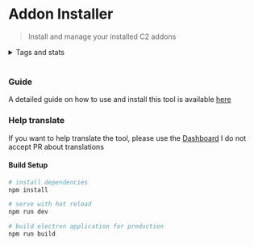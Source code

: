 # Addon Installer

> Install and manage your installed C2 addons

 <details>
  <summary>Tags and stats</summary>

### CI
| Windows | Mac | Linux |
| :-------: | :---: | :-----: |
| ![AppVeyor](https://img.shields.io/appveyor/ci/armaldio/AddonInstaller.svg) | ![Travis](https://img.shields.io/travis/armaldio/AddonInstaller.svg) | ![Travis](https://img.shields.io/travis/armaldio/AddonInstaller.svg) |


### Github
![Github All Releases](https://img.shields.io/github/downloads/armaldio/AddonInstaller/total.svg)
![GitHub release](https://img.shields.io/github/release/armaldio/AddonInstaller.svg)
![GitHub last commit](https://img.shields.io/github/last-commit/armaldio/addoninstaller.svg)
![license](https://img.shields.io/github/license/armaldio/AddonInstaller.svg)

### Support
![Liberapay receiving](https://img.shields.io/liberapay/receives/Armaldio.svg)

### Browser extensions
| Browser | Version | Users | Rating |
| :-------: | :-------: | :-----: | :------: |
| Mozilla | ![Mozilla Add-on](https://img.shields.io/amo/v/construct-addon-installer.svg) | ![Mozilla Add-on](https://img.shields.io/amo/users/construct-addon-installer.svg) | ![Mozilla Add-on](https://img.shields.io/amo/rating/construct-addon-installer.svg)
| Chrome  | ![Chrome Web Store](https://img.shields.io/chrome-web-store/v/lfhphgaiacpikafeajdlokjafeokddcd.svg) | ![Chrome Web Store](https://img.shields.io/chrome-web-store/users/lfhphgaiacpikafeajdlokjafeokddcd.svg) | ![Chrome Web Store](https://img.shields.io/chrome-web-store/rating/lfhphgaiacpikafeajdlokjafeokddcd.svg)

### Social
Discord: ![Discord](https://img.shields.io/discord/116497549237551109.svg)
</details>

<br>

### Guide
A detailed guide on how to use and install this tool is available [here](https://lnk.armaldio.xyz/addonInstallerGuide)

### Help translate
If you want to help translate the tool, please use the [Dashboard](http://lnk.armaldio.xyz/AddonInstallerTranslate)
I do not accept PR about translations

#### Build Setup

``` bash
# install dependencies
npm install

# serve with hot reload
npm run dev

# build electron application for production
npm run build
```